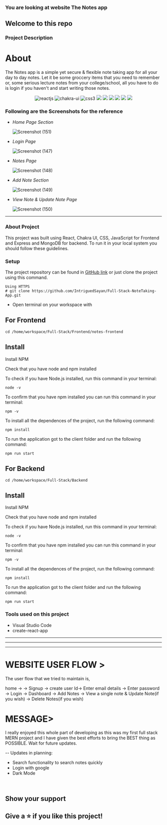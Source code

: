 ###  You are looking at website <span>The Notes app<span>

 <h2>Welcome to this repo</h2>

 ### Project Description
 <h1>About </h1>
 The Notes app is a simple yet secure & flexible note taking app for all your day to day notes. Let it be some groccery items that you need to remember or, some serious lecture notes from your college/school, all you have to do is login if you haven't and start writing those notes.
 
 <p align="center">
    <img src="https://img.shields.io/badge/React-20232A?style=for-the-badge&logo=react&logoColor=61DAFB" alt="reactjs" />
    <img src="https://img.shields.io/badge/Chakra%20UI-3bc7bd?style=for-the-badge&logo=chakraui&logoColor=white" alt="chakra-ui"/>
    <img src="https://img.shields.io/badge/CSS3-1572B6?style=for-the-badge&logo=css3&logoColor=white" alt="css3"/>   
    <img src="https://img.shields.io/badge/NPM-%23000000.svg?style=for-the-badge&logo=npm&logoColor=white" />
    <img src="https://img.shields.io/badge/html-%2320232a.svg?style=for-the-badge&logo=HTML&logoColor=%2361DAFB" />
    <img src="https://img.shields.io/badge/CSS-%2320232a.svg?style=for-the-badge&logo=CSS&logoColor=%2361DAFB" />
    <img src="https://img.shields.io/badge/JS-%2320232a.svg?style=for-the-badge&logo=CSS&logoColor=%2361DAFB" />
    <img src="https://img.shields.io/badge/EXPRESS-%2320232a.svg?style=for-the-badge&logo=CSS&logoColor=%2361DAFB" />
    <img src="https://img.shields.io/badge/MongoDB-%2320232a.svg?style=for-the-badge&logo=CSS&logoColor=%2361DAFB" />
</p>
 

 
 
 ### Following are the Screenshots for the reference

- *Home Page Section*

  ![Screenshot (151)](https://user-images.githubusercontent.com/101392591/196043710-28c21a0f-37c2-4500-914d-0e23afd428d1.png)

- *Login Page*

  ![Screenshot (147)](https://user-images.githubusercontent.com/101392591/196043479-39502424-bf84-42d6-8bd7-f760772bdc8c.png)


- *Notes Page*

  ![Screenshot (148)](https://user-images.githubusercontent.com/101392591/196043819-5d018d2c-e978-426a-9518-5d7f9438c768.png)


- *Add Note Section*

  ![Screenshot (149)](https://user-images.githubusercontent.com/101392591/196043484-9a915ed4-157a-435c-99f9-015dc05aea2d.png)


- *View Note & Update Note Page*

  ![Screenshot (150)](https://user-images.githubusercontent.com/101392591/196043487-5f67d507-030b-4f45-9b4e-ba3fccc2efa8.png)





---

### About Project

This project was built using React, Chakra UI, CSS, JavaScript for Frontend and Express and MongoDB for backend. To run it in your local system you should follow these guidelines.

### Setup


The project repository can be found in [GitHub link](https://github.com/PranayHaldiya/notes-taking-reactjs.git) or just clone the project using this command. 


```
Using HTTPS
# git clone https://github.com/IntriguedSayan/Full-Stack-NoteTaking-App.git
```

+ Open terminal on your workspace with

## For Frontend
```
cd /home/workspace/Full-Stack/Frontend/notes-frontend
```


## Install

Install NPM

Check that you have node and npm installed

To check if you have Node.js installed, run this command in your terminal:


```
node -v
```

To confirm that you have npm installed you can run this command in your terminal:


```
npm -v
```


To install all the dependences of the project, run the following command:


```
npm install
```


To run the application got to the client folder and run the following command:

```
npm run start 
```

## For Backend
```
cd /home/workspace/Full-Stack/Backend
```


## Install

Install NPM

Check that you have node and npm installed

To check if you have Node.js installed, run this command in your terminal:


```
node -v
```

To confirm that you have npm installed you can run this command in your terminal:


```
npm -v
```


To install all the dependences of the project, run the following command:


```
npm install
```


To run the application got to the client folder and run the following command:

```
npm run start 
```


### Tools used on this project

- Visual Studio Code
- create-react-app


---

------


------
 
<h1>WEBSITE USER FLOW ></h1>

The user flow that we tried to maintain is,

home -> -> Signup -> create user Id-> Enter email details -> 
Enter password -> Login -> Dashboard -> Add Notes -> View a single note & Update Note(if you wish) -> Delete Notes(if you wish)

 <h1>MESSAGE></h1>
 I really enjoyed this whole part of developing as this was my first full stack MERN project and I have given the best efforts to bring the BEST thing as POSSIBLE.
 Wait for future updates.



 -- Updates in planning:
 - Search functionality to search notes quickly
 - Login with google
 - Dark Mode

<br/>



## Show your support

Give a ⭐ if you like this project!
---

